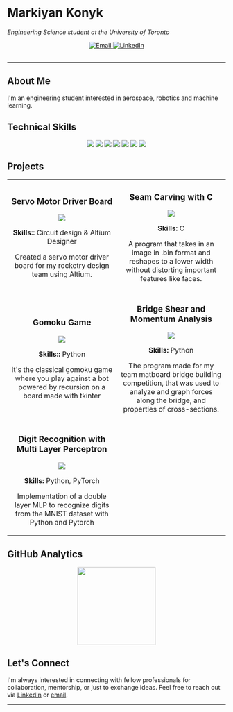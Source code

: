  # Markiyan Konyk
  
  <p><em>Engineering Science student at the University of Toronto</em></p>
</div>

<div align="center">
  <a href="mailto:mark.konyk@gmail.com">
    <img src="https://img.shields.io/badge/Email-0078D4?style=for-the-badge&logo=microsoft-outlook&logoColor=white" alt="Email" />
  </a>
  <a href="https://linkedin.com/in/markiyan-konyk">
    <img src="https://img.shields.io/badge/LinkedIn-0A66C2?style=for-the-badge&logo=linkedin&logoColor=white" alt="LinkedIn" />
  </a>
</div>

<br />



---

## About Me

I'm an engineering student interested in aerospace, robotics and machine learning.

## Technical Skills

<div align="center">
  <img src="https://img.shields.io/badge/Python-3776AB?style=for-the-badge&logo=python&logoColor=white" />
  <img src="https://img.shields.io/badge/C-00599C?style=for-the-badge&logo=c&logoColor=white" />
  <img src="https://img.shields.io/badge/SQL-4479A1?style=for-the-badge&logo=mysql&logoColor=white" />
  <img src="https://img.shields.io/badge/Power%20BI-F2C811?style=for-the-badge&logo=power-bi&logoColor=black" />
  <img src="https://img.shields.io/badge/Altium%20Designer-A5915F?style=for-the-badge&logo=altium-designer&logoColor=white" />
  <img src="https://img.shields.io/badge/Fusion%20360-FAA41A?style=for-the-badge&logo=autodesk&logoColor=black" />
  <img src="https://img.shields.io/badge/PyTorch-EE4C2C?style=for-the-badge&logo=pytorch&logoColor=white" />
</div>

## Projects

<table>
  <tr>
    <td width="50%">
      <h3 align="center">Servo Motor Driver Board</h3>
      <div align="center">
        <a href="https://github.com/markiyan-konyk/Servo-Driver-for-UTAT" target="_blank">
        </a>
        <p>
          <a href="https://github.com/markiyan-konyk/Servo-Driver-for-UTAT" target="_blank">
            <img src="https://img.shields.io/badge/Code-0366d6?style=flat-square&logo=github&logoColor=white">
          </a>
        </p>
        <p><strong>Skills::</strong> Circuit design & Altium Designer</p>
        <p>
          Created a servo motor driver board for my rocketry design team using Altium.
        </p>
      </div>
    </td>
    <td width="50%">
      <h3 align="center">Seam Carving with C</h3>
      <div align="center">
        <a href="https://github.com/markiyan-konyk/Seam_Carving" target="_blank">
        </a>
        <p>
          <a href="https://github.com/markiyan-konyk/Seam_Carving" target="_blank">
            <img src="https://img.shields.io/badge/Code-0366d6?style=flat-square&logo=github&logoColor=white">
          </a>
        </p>
        <p><strong>Skills:</strong> C</p>
        <p>
          A program that takes in an image in .bin format and reshapes to a lower width without distorting important features like faces.
        </p>
      </div>
    </td>
  </tr>
    <tr>
    <td width="50%">
      <h3 align="center">Gomoku Game</h3>
      <div align="center">
        <a href="https://github.com/markiyan-konyk/Gomoku-in-Python" target="_blank">
        </a>
        <p>
          <a href="https://github.com/markiyan-konyk/Gomoku-in-Python" target="_blank">
            <img src="https://img.shields.io/badge/Code-0366d6?style=flat-square&logo=github&logoColor=white">
          </a>
        </p>
        <p><strong>Skills::</strong> Python</p>
        <p>
          It's the classical gomoku game where you play against a bot powered by recursion on a board made with tkinter
        </p>
      </div>
    </td>
    <td width="50%">
      <h3 align="center">Bridge Shear and Momentum Analysis</h3>
      <div align="center">
        <a href="https://github.com/markiyan-konyk/Bridge-Analysis-Project" target="_blank">
        </a>
        <p>
          <a href="https://github.com/markiyan-konyk/Bridge-Analysis-Project" target="_blank">
            <img src="https://img.shields.io/badge/Code-0366d6?style=flat-square&logo=github&logoColor=white">
          </a>
        </p>
        <p><strong>Skills:</strong> Python</p>
        <p>
            The program made for my team matboard bridge building competition, that was used to analyze and graph forces along the bridge, and properties of cross-sections.
        </p>
      </div>
    </td>
    </tr>
    <tr>
      <td width="50%">
      <h3 align="center">Digit Recognition with Multi Layer Perceptron</h3>
      <div align="center">
        <a href="https://github.com/markiyan-konyk/MNIST-Multi-Layer-Perceptron" target="_blank">
        </a>
        <p>
          <a href="https://github.com/markiyan-konyk/MNIST-Multi-Layer-Perceptron" target="_blank">
            <img src="https://img.shields.io/badge/Code-0366d6?style=flat-square&logo=github&logoColor=white">
          </a>
        </p>
        <p><strong>Skills:</strong> Python, PyTorch</p>
        <p>
            Implementation of a double layer MLP to recognize digits from the MNIST dataset with Python and Pytorch
        </p>
      </div>
    </td>
    </tr>
</table>

## GitHub Analytics

<div align="center">
  <img height="180em" src="https://github-readme-stats.vercel.app/api/top-langs/?username=markiyan-konyk&layout=compact&theme=github_dark&hide_border=true" />
</div>

## Let's Connect

I'm always interested in connecting with fellow professionals for collaboration, mentorship, or just to exchange ideas. Feel free to reach out via [LinkedIn](https://linkedin.com/in/markiyan-konyk) or [email](mailto:mark.konyk@gmail.com).

---
